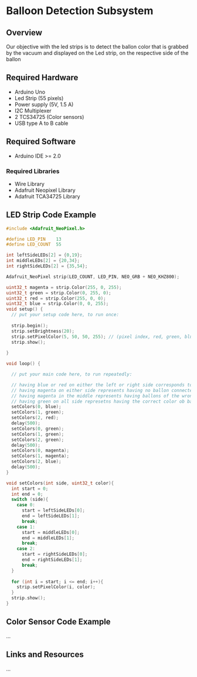 # Balloon Detection Subsystem

## Overview

Our objective with the led strips is to detect the ballon color that is grabbed by the vacuum and displayed on the Led strip, on the respective side of the ballon

## Required Hardware

* Arduino Uno
* Led Strip (55 pixels)
* Power supply (5V, 1.5 A)
* I2C Multiplexer
* 2 TCS34725 (Color sensors)
* USB type A to B cable

## Required Software

* Arduino IDE >= 2.0

### Required Libraries

* Wire Library
* Adafruit Neopixel Library
* Adafruit TCA34725 Library

## LED Strip Code Example

```cpp
#include <Adafruit_NeoPixel.h>

#define LED_PIN    13
#define LED_COUNT  55

int leftSideLEDs[2] = {0,19};
int middleLEDs[2] = {20,34};
int rightSideLEDs[2] = {35,54};

Adafruit_NeoPixel strip(LED_COUNT, LED_PIN, NEO_GRB + NEO_KHZ800);

uint32_t magenta = strip.Color(255, 0, 255);
uint32_t green = strip.Color(0, 255, 0);
uint32_t red = strip.Color(255, 0, 0);
uint32_t blue = strip.Color(0, 0, 255);
void setup() {
  // put your setup code here, to run once:
  
  strip.begin();
  strip.setBrightness(20);
  strip.setPixelColor(5, 50, 50, 255); // (pixel index, red, green, blue)
  strip.show();
  
}

void loop() {

  // put your main code here, to run repeatedly:

  // having blue or red on either the left or right side corresponds to having the ballon of that color.
  // having magenta on either side represents having no ballon connected
  // having magenta in the middle represents having ballons of the wrong colors grabbed or no ballons grabbed on either side or both sides
  // having green on all side represetns having the correct color ob ballons grabbed
  setColors(0, blue);
  setColors(1, green);
  setColors(2, red);
  delay(500);
  setColors(0, green);
  setColors(1, green);
  setColors(2, green);
  delay(500);
  setColors(0, magenta);
  setColors(1, magenta);
  setColors(2, blue);
  delay(500);
}

void setColors(int side, uint32_t color){
  int start = 0;
  int end = 0;
  switch (side){
    case 0:
      start = leftSideLEDs[0];
      end = leftSideLEDs[1];
      break;
    case 1:
      start = middleLEDs[0];
      end = middleLEDs[1];
      break;
    case 2:
      start = rightSideLEDs[0];
      end = rightSideLEDs[1];
      break;
  }
  
  for (int i = start; i <= end; i++){
    strip.setPixelColor(i, color);
  }
  strip.show();
}
```

## Color Sensor Code Example

...

## Links and Resources

...
